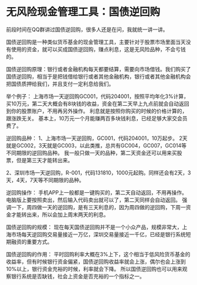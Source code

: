 # 无风险现金管理工具：国债逆回购
[url]: (https://t.zsxq.com/ni2rNbU)

前段时间在QQ群讲过国债逆回购，很多人还是在问，我就统一讲一讲。

国债逆回购是一种类似货币基金的现金管理工具，主要针对于股票市场里面当天没有使用的资金，就可以买成国债逆回购，赚点利息，这是无风险品种，不会亏钱的。

国债逆回购原理：银行或者金融机构每天都要结算，需要向市场借钱。我们购买了国债逆回购，相当于是把钱借给银行或者其他金融机构，银行或者其他金融机构会把国债质押给我们，并且支付一定利息给我们。

举个例子：
上海市场一天逆回购GC001，代码204001，按照平均年化3%计算，买10万元，第二天大概会有8块钱的收益，资金在第二天早上九点前就会自动返回到你的股票账户，不用再另外操作。
利息就是按照你购买的时候的价格计算的，跟涨跌无关。
基本上，10万元一个月能赚两百多块钱利息，已经足够大家交会员费了。

逆回购品种：
1、上海市场一天逆回购，GC001，代码204001，10万起步。
2天就是GC002，3天就是GC003，以此类推，总共有GC004，GC007，GC014等不同期限的逆回购品种。
我一般只做一天的品种，第二天资金还可以用来买股票，但是第三天才能转出来。

2、深圳市场一天逆回购，R-001，代码131810，1000元起购。同样还会有2天，3天，4天，7天等不同期限的品种。

逆回购操作：
手机APP上一般都是一键购买的，第二天自动返回，不用再操作。
电脑版上要按照卖出，然后输入代码卖出就可以了，第二天同样会自动返回。
强调一下，周四做一天的逆回购，是有三天利息的，因为周四做的逆回购，下周一资金才能转出来，所以会加上周末两天的利息。

国债逆回购的规模：
现在每天国债逆回购并不是一个小众产品，规模非常大，上海市场每天逆回购交易量接近一万亿，深圳交易量接近一千亿，已经是银行系统短期融资的重要方式。

国债逆回购的作用：
平时回购利率大概在3%上下，这个相当于低风险货币基金的收益率，但有时候银行资金偏紧，国债逆回购收益率就会上涨，偶尔也会上涨到10%以上，银行资金充裕的时候，利率就会下降。
所以国债逆回购也可以用来观察银行系统是否缺钱，社会上资金是否充裕的一个指标之一。
